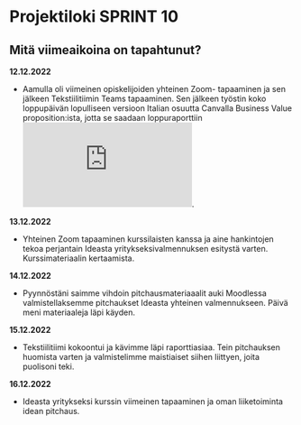 # Projektiloki SPRINT 10

## Mitä viimeaikoina on tapahtunut? 

**12.12.2022**   
* Aamulla oli viimeinen opiskelijoiden yhteinen Zoom- tapaaminen ja sen jälkeen Tekstiilitiimin Teams tapaaminen. Sen jälkeen työstin koko loppupäivän lopulliseen versioon Italian osuutta Canvalla Business Value proposition:ista, jotta se saadaan loppuraporttiin ![Business value proposition, Italy](https://gitlab.labranet.jamk.fi/service-design/supercalifragilisticexpialidocious/-/blob/master/Kuvat/Canva12.12Lopullinen.pdf).   

**13.12.2022**   
* Yhteinen Zoom tapaaminen kurssilaisten kanssa ja aine hankintojen tekoa perjantain Ideasta yritykseksivalmennuksen esitystä varten. Kurssimateriaalin kertaamista.

**14.12.2022**   
* Pyynnöstäni saimme vihdoin pitchausmateriaaalit auki Moodlessa valmistellaksemme pitchaukset Ideasta yhteinen valmennukseen. Päivä meni materiaaleja läpi käyden.

**15.12.2022**   
* Tekstiilitiimi kokoontui ja kävimme läpi raporttiasiaa. Tein pitchauksen huomista varten ja valmistelimme maistiaiset siihen liittyen, joita puolisoni teki.

**16.12.2022**   
* Ideasta yritykseksi kurssin viimeinen tapaaminen ja oman liiketoiminta idean pitchaus.

